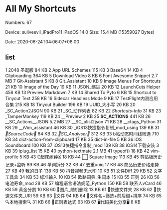 # All My Shortcuts

Numbers:	67	

Device:		suliveevil_iPadPro11	iPadOS 14.0
Size:		15.4 MB (15359027 Bytes)

Date:		2020-06-24T04:06:07+08:00

## list

1	2048 圣诞版 		84 KB
2	App URL Schemes 		115 KB
3	Base64 		14 KB
4	Clipboarding 		364 KB
5	Download Video 		8 KB
6	Font Awesome Snippet 		2.7 MB
7	Git-Assistant 		5 KB
8	Git_Assistant 		10 KB
9	Image Menus For Shortcuts 		21 KB
10	Image of the Day 		19 KB
11	JSON_缩进 		20 KB
12	LaunchCuts Helper 		456 KB
13	Preview Markdown 		7 KB
14	Shared To Pyto 		6 KB
15	Shortcut to Tinycut Text 		258 KB
16	Sidecar Headless Mode 		9 KB
17	TestFlight内测应用合集 		215 KB
18	Tinycut Builder 		196 KB
19	UUID_大小写 		20 KB
20	_SC_Action2JSON 		90 KB
21	_SC_动作列表 		82 KB
22	_Shortcuts-Info_ 		31 KB
23	_TamperMonkey 		119 KB
24	__Preview 		2 KB
25	__SC_ACTIONS__ 		441 KB
26	__SC_Actions__JSON 		5.2 MB
27	__SC_plist2json 		71 KB
28	__ctags_Python 		31 KB
29	__iVim_assistant 		46 KB
30	_iOS13快捷指令复制_mod_using 		139 KB
31	_🔄SourceCode🔄_ 		64 KB
32	_🔬SC_Analyser🔬_ 		312 KB
33	b站动态时间线筛选 		710 KB
34	dict-action-from-clipboard 		17 KB
35	dict-in-file 		5 KB
36	iOS Soundboard 		100 KB
37	iOS13快捷指令复制_mod 		139 KB
38	iOS14下载安装 		3 KB
39	iplug_list 		15 KB
40	python-textmate 		2.1 MB
41	typeof() 		18 KB
42	vim-profile 		5 KB
43	⏰起床闹钟⏳ 		18 KB
44	⬜ Square Image 		113 KB
45	剪贴板历史记录+监听 		89 KB
46	单词拆分 		32 KB
47	去重uniq 		17 KB
48	商品历史价格走势 		27 KB
49	我的日子 		138 KB
50	抖音视频无水印 		10 KB
51	文件Diff 		29 KB
52	文字工具盒 		34 KB
53	标准输入 		10 KB
54	欧路词典_生词本 		15 KB
55	正则 		26 KB
56	电池寿命_mod 		28 KB
57	编程语言语法规范_Python 		150 KB
58	联系人vCard 		46 KB
59	黄金分割 		10 KB
60	🌁图片_随机删除 		13 KB
61	📁快速文件夹 		28 KB
62	📁快速文件夹_URI 		59 KB
63	📃文件 		94 KB
64	📃文件名+筛选+前后缀+排序 		74 KB
65	🔍本地搜索🔍 		31 KB
66	🔎正则表达式 		63 KB
67	🖥代码美化分享🖥 		8 KB